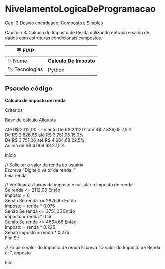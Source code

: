 # NivelamentoLogicaDeProgramacao
Cap. 3 Desvio encadeado, Composto e Simples


Capítulo 3: Cálculo do Imposto de Renda utilizando entrada e saída de dados com estruturas condicionais compostas.

| :placard: FIAP |    |
| -------------  | --- |
| :sparkles: Nome        | **Calculo De Imposto**
| :label: Tecnologias | Python


## Pseudo código

**Calculo de imposto de renda**

Critérios

Base de cálculo	                Alíquota

Até R$ 2.112,00	-	-           isento
De R$ 2.112,01 até R$ 2.826,65	7,5% <br/>
De R$ 2.826,66 até R$ 3.751,05	15,0%<br/>
De R$ 3.751,06 até R$ 4.664,68	22,5%<br/>
Acima de R$ 4.664,68	        27,5%<br/>

Início

// Solicitar o valor da renda ao usuário <br/>
Escreva "Digite o valor da renda: "<br/>
Leia renda


// Verificar as faixas de imposto e calcular o imposto de renda<br/>
Se renda <= 2112.00 Então<br/>
    imposto = 0<br/>
Senão Se renda <= 2826.65 Então<br/>
    imposto = renda * 0.075<br/>
Senão Se renda <= 3751.05 Então<br/>
    imposto = renda * 0.15<br/>
Senão Se renda <= 4664.68 Então<br/>
    imposto = renda * 0.225<br/>
Senão
    imposto = renda * 0.275<br/>
Fim Se

// Exibir o valor do imposto de renda
Escreva "O valor do Imposto de Renda é: ", imposto

Fim
